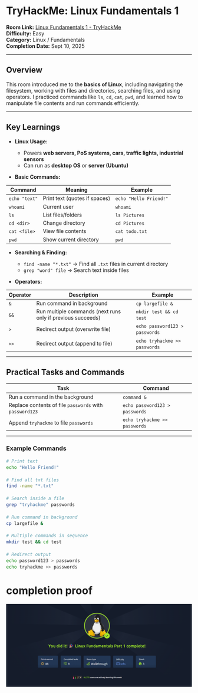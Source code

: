 # TryHackMe: Linux Fundamentals 1

**Room Link:** [Linux Fundamentals 1 - TryHackMe](https://tryhackme.com/room/linuxfundamentals1)  
**Difficulty:** Easy  
**Category:** Linux / Fundamentals  
**Completion Date:** Sept 10, 2025

---

## Overview

This room introduced me to the **basics of Linux**, including navigating the filesystem, working with files and directories, searching files, and using operators. I practiced commands like `ls`, `cd`, `cat`, `pwd`, and learned how to manipulate file contents and run commands efficiently.

---

## Key Learnings

- **Linux Usage:**

  - Powers **web servers, PoS systems, cars, traffic lights, industrial sensors**
  - Can run as **desktop OS** or **server (Ubuntu)**

- **Basic Commands:**

| Command       | Meaning                       | Example                |
| ------------- | ----------------------------- | ---------------------- |
| `echo "text"` | Print text (quotes if spaces) | `echo "Hello Friend!"` |
| `whoami`      | Current user                  | `whoami`               |
| `ls`          | List files/folders            | `ls Pictures`          |
| `cd <dir>`    | Change directory              | `cd Pictures`          |
| `cat <file>`  | View file contents            | `cat todo.txt`         |
| `pwd`         | Show current directory        | `pwd`                  |

- **Searching & Finding:**

  - `find -name "*.txt"` → Find all `.txt` files in current directory
  - `grep "word" file` → Search text inside files

- **Operators:**

| Operator | Description                                                 | Example                        |
| -------- | ----------------------------------------------------------- | ------------------------------ |
| `&`      | Run command in background                                   | `cp largefile &`               |
| `&&`     | Run multiple commands (next runs only if previous succeeds) | `mkdir test && cd test`        |
| `>`      | Redirect output (overwrite file)                            | `echo password123 > passwords` |
| `>>`     | Redirect output (append to file)                            | `echo tryhackme >> passwords`  |

---

## Practical Tasks and Commands

| Task                                                    | Command                        |
| ------------------------------------------------------- | ------------------------------ |
| Run a command in the background                         | `command &`                    |
| Replace contents of file `passwords` with `password123` | `echo password123 > passwords` |
| Append `tryhackme` to file `passwords`                  | `echo tryhackme >> passwords`  |

---

### Example Commands

```bash
# Print text
echo "Hello Friend!"

# Find all txt files
find -name "*.txt"

# Search inside a file
grep "tryhackme" passwords

# Run command in background
cp largefile &

# Multiple commands in sequence
mkdir test && cd test

# Redirect output
echo password123 > passwords
echo tryhackme >> passwords
```

# completion proof

![Completion Image](images/Linux1.png)
